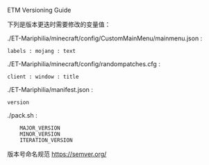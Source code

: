 ETM Versioning Guide

下列是版本更迭时需要修改的变量值：

./ET-Mariphilia/minecraft/config/CustomMainMenu/mainmenu.json : 

```
labels : mojang : text
```

./ET-Mariphilia/minecraft/config/randompatches.cfg : 

```
client : window : title
```

./ET-Mariphilia/manifest.json : 

```
version
```

./pack.sh :

```
    MAJOR_VERSION
    MINOR_VERSION
    ITERATION_VERSION
```

版本号命名规范 https://semver.org/
